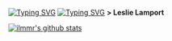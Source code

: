<a href="https://git.io/typing-svg"><img src="https://readme-typing-svg.demolab.com?font=Fira+Code&pause=1000&color=a55555&background=FF52BC00&width=610O&lines=People+confuse+programming+with+coding." alt="Typing SVG" /></a>
<a href="https://git.io/typing-svg"><img src="https://readme-typing-svg.demolab.com?font=Fira+Code&pause=100&color=a55555&background=FF52BC00&width=610O&lines=Coding+is+to+programming+what+typing+is+to+writing." alt="Typing SVG" /></a>
<b>> Leslie Lamport </b><br/>


[![ilmmr's github stats](https://github-readme-stats.vercel.app/api?username=ilmmr&theme=radical)](https://github.com/illmr)

